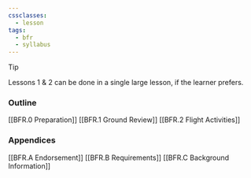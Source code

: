 ```yaml
---
cssclasses:
  - lesson
tags:
  - bfr
  - syllabus
---
```


> [!tip]
> Lessons 1 & 2 can be done in a single large lesson, if the learner prefers.

### Outline
[[BFR.0 Preparation]]
[[BFR.1 Ground Review]]
[[BFR.2 Flight Activities]]

### Appendices
[[BFR.A Endorsement]]
[[BFR.B Requirements]]
[[BFR.C Background Information]]